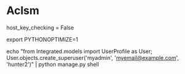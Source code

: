 # Aclsm

host_key_checking = False

export PYTHONOPTIMIZE=1


echo "from Integrated.models import UserProfile as User; User.objects.create_superuser('myadmin', 'myemail@example.com', 'hunter2')" | python manage.py shell

